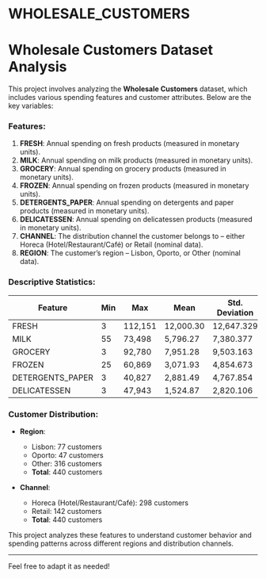 # WHOLESALE_CUSTOMERS
# Wholesale Customers Dataset Analysis

This project involves analyzing the **Wholesale Customers** dataset, which includes various spending features and customer attributes. Below are the key variables:

### Features:
1. **FRESH**: Annual spending on fresh products (measured in monetary units).
2. **MILK**: Annual spending on milk products (measured in monetary units).
3. **GROCERY**: Annual spending on grocery products (measured in monetary units).
4. **FROZEN**: Annual spending on frozen products (measured in monetary units).
5. **DETERGENTS_PAPER**: Annual spending on detergents and paper products (measured in monetary units).
6. **DELICATESSEN**: Annual spending on delicatessen products (measured in monetary units).
7. **CHANNEL**: The distribution channel the customer belongs to – either Horeca (Hotel/Restaurant/Café) or Retail (nominal data).
8. **REGION**: The customer’s region – Lisbon, Oporto, or Other (nominal data).

### Descriptive Statistics:

| Feature            | Min   | Max    | Mean    | Std. Deviation |
|--------------------|-------|--------|---------|----------------|
| FRESH              | 3     | 112,151| 12,000.30| 12,647.329    |
| MILK               | 55    | 73,498 | 5,796.27| 7,380.377      |
| GROCERY            | 3     | 92,780 | 7,951.28| 9,503.163      |
| FROZEN             | 25    | 60,869 | 3,071.93| 4,854.673      |
| DETERGENTS_PAPER   | 3     | 40,827 | 2,881.49| 4,767.854      |
| DELICATESSEN       | 3     | 47,943 | 1,524.87| 2,820.106      |

### Customer Distribution:
- **Region**:
  - Lisbon: 77 customers
  - Oporto: 47 customers
  - Other: 316 customers
  - **Total**: 440 customers

- **Channel**:
  - Horeca (Hotel/Restaurant/Café): 298 customers
  - Retail: 142 customers
  - **Total**: 440 customers

This project analyzes these features to understand customer behavior and spending patterns across different regions and distribution channels.

---

Feel free to adapt it as needed!
